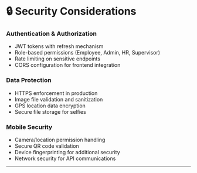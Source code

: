# 🔒 Security Considerations

### Authentication & Authorization
- JWT tokens with refresh mechanism
- Role-based permissions (Employee, Admin, HR, Supervisor)
- Rate limiting on sensitive endpoints
- CORS configuration for frontend integration

### Data Protection
- HTTPS enforcement in production
- Image file validation and sanitization
- GPS location data encryption
- Secure file storage for selfies

### Mobile Security
- Camera/location permission handling
- Secure QR code validation
- Device fingerprinting for additional security
- Network security for API communications

---
